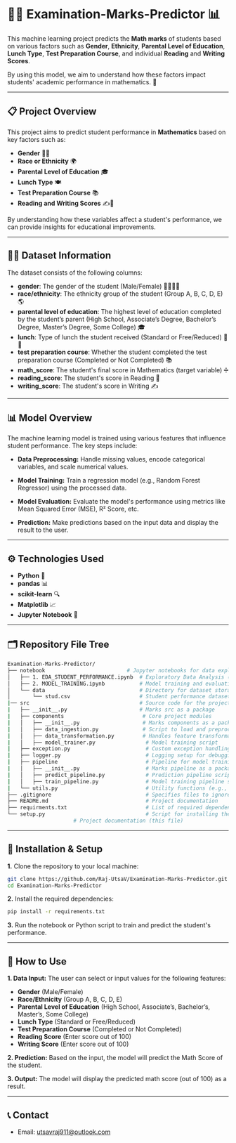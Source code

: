 # 🧑‍🎓 Examination-Marks-Predictor 📊

This machine learning project predicts the **Math marks** of students based on various factors such as **Gender**, **Ethnicity**, **Parental Level of Education**, **Lunch Type**, **Test Preparation Course**, and individual **Reading** and **Writing Scores**. 

By using this model, we aim to understand how these factors impact students' academic performance in mathematics. 🎯

---

## 📋 Project Overview

This project aims to predict student performance in **Mathematics** based on key factors such as:

- **Gender** 👦👧
- **Race or Ethnicity** 🌍
- **Parental Level of Education** 🎓
- **Lunch Type** 🍽️
- **Test Preparation Course** 📚
- **Reading and Writing Scores** ✍️📖

By understanding how these variables affect a student's performance, we can provide insights for educational improvements.

---

## 🧑‍💻 Dataset Information

The dataset consists of the following columns:

- **gender**: The gender of the student (Male/Female) 👨‍🎓👩‍🎓
- **race/ethnicity**: The ethnicity group of the student (Group A, B, C, D, E) 🌎
- **parental level of education**: The highest level of education completed by the student’s parent (High School, Associate’s Degree, Bachelor’s Degree, Master’s Degree, Some College) 🎓
- **lunch**: Type of lunch the student received (Standard or Free/Reduced) 🍔🥗
- **test preparation course**: Whether the student completed the test preparation course (Completed or Not Completed) 📚
- **math_score**: The student's final score in Mathematics (target variable) ➗
- **reading_score**: The student's score in Reading 📖
- **writing_score**: The student's score in Writing ✍️

---


## 📊 Model Overview

The machine learning model is trained using various features that influence student performance. The key steps include:

- **Data Preprocessing:** Handle missing values, encode categorical variables, and scale numerical values.

- **Model Training:** Train a regression model (e.g., Random Forest Regressor) using the processed data.

- **Model Evaluation:** Evaluate the model's performance using metrics like Mean Squared Error (MSE), R² Score, etc.

- **Prediction:** Make predictions based on the input data and display the result to the user.

---

## ⚙️ Technologies Used

- **Python** 🐍
- **pandas** 📊
- **scikit-learn** 🔍
- **Matplotlib** 📈
- **Jupyter Notebook** 📝

---

## 🗂️ Repository File Tree

```bash
Examination-Marks-Predictor/
├── notebook                          # Jupyter notebooks for data exploration & model training
│   ├── 1. EDA_STUDENT_PERFORMANCE.ipynb  # Exploratory Data Analysis (EDA) notebook
│   ├── 2. MODEL_TRAINING.ipynb           # Model training and evaluation notebook
│   └── data                              # Directory for dataset storage
│       └── stud.csv                      # Student performance dataset
|── src                                   # Source code for the project
|   ├── __init__.py                       # Marks src as a package
|   ├── components                         # Core project modules
|   │   ├── __init__.py                    # Marks components as a package
|   │   ├── data_ingestion.py              # Script to load and preprocess data
|   │   ├── data_transformation.py         # Handles feature transformation & scaling
|   │   ├── model_trainer.py                # Model training script
|   ├── exception.py                        # Custom exception handling
|   ├── logger.py                           # Logging setup for debugging & tracking
|   ├── pipeline                            # Pipeline for model training & prediction
|   │   ├── __init__.py                     # Marks pipeline as a package
|   │   ├── predict_pipeline.py             # Prediction pipeline script
|   │   ├── train_pipeline.py               # Model training pipeline script
|   └── utils.py                            # Utility functions (e.g., data processing, evaluation)
├── .gitignore                              # Specifies files to ignore in version control
├── README.md                               # Project documentation
├── requirments.txt                         # List of required dependencies
└── setup.py                                # Script for installing the package
                     # Project documentation (this file)

```

---

## 🔧 Installation & Setup

**1.** Clone the repository to your local machine:

   ```bash
   git clone https://github.com/Raj-UtsaV/Examination-Marks-Predictor.git
   cd Examination-Marks-Predictor
   ```

**2.** Install the required dependencies:

   ```bash
   pip install -r requirements.txt
   ```

**3.** Run the notebook or Python script to train and predict the student's performance.

---

## 🚀 How to Use

**1. Data Input:** The user can select or input values for the following features:

- **Gender** (Male/Female)
- **Race/Ethnicity** (Group A, B, C, D, E)
- **Parental Level of Education** (High School, Associate’s, Bachelor’s, Master’s, Some College)
- **Lunch Type** (Standard or Free/Reduced)
- **Test Preparation Course** (Completed or Not Completed)
- **Reading Score** (Enter score out of 100)
- **Writing Score** (Enter score out of 100)

**2. Prediction:** Based on the input, the model will predict the Math  Score of the student.

**3. Output:** The model will display the predicted math score (out of 100) as a result.

---

## 📞 Contact

- Email: [utsavraj911@outlook.com](utsavraj911@outlook.com)






